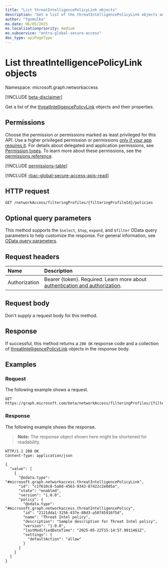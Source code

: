 ```yaml
---
title: "List threatIntelligencePolicyLink objects"
description: "Get a list of the threatIntelligencePolicyLink objects and their properties."
author: "fgomulka"
ms.date: 06/05/2025
ms.localizationpriority: medium
ms.subservice: "entra-global-secure-access"
doc_type: apiPageType
---
```


# List threatIntelligencePolicyLink objects

Namespace: microsoft.graph.networkaccess

[!INCLUDE [beta-disclaimer](../../includes/beta-disclaimer.md)]

Get a list of the [threatIntelligencePolicyLink](../resources/networkaccess-threatintelligencepolicylink.md) objects and their properties.

## Permissions

Choose the permission or permissions marked as least privileged for this API. Use a higher privileged permission or permissions [only if your app requires it](/graph/permissions-overview#best-practices-for-using-microsoft-graph-permissions). For details about delegated and application permissions, see [Permission types](/graph/permissions-overview#permission-types). To learn more about these permissions, see the [permissions reference](/graph/permissions-reference).

<!-- { "blockType": "permissions", "name": "networkaccess_threatintelligencepolicylink_list" } -->
[!INCLUDE [permissions-table](../includes/permissions/networkaccess-threatintelligencepolicylink-list-permissions.md)]

[!INCLUDE [rbac-global-secure-access-apis-read](../includes/rbac-for-apis/rbac-global-secure-access-apis-read.md)]

## HTTP request

<!-- {
  "blockType": "ignored"
}
-->
``` http
GET /networkAccess/filteringProfiles/{filteringProfileId}/policies
```

## Optional query parameters

This method supports the `$select`, `$top`, `expand`, and `$filter` OData query parameters to help customize the response.  For general information, see [OData query parameters](/graph/query-parameters).

## Request headers

|Name|Description|
|:---|:---|
|Authorization|Bearer {token}. Required. Learn more about [authentication and authorization](/graph/auth/auth-concepts).|

## Request body

Don't supply a request body for this method.

## Response

If successful, this method returns a `200 OK` response code and a collection of [threatIntelligencePolicyLink](../resources/networkaccess-threatintelligencepolicylink.md) objects in the response body.

## Examples

### Request

The following example shows a request.
<!-- {
  "blockType": "request",
  "name": "list_threatintelligencepolicylink"
}
-->
``` http
GET https://graph.microsoft.com/beta/networkAccess/filteringProfiles/{filteringProfileId}/policies/
```


### Response

The following example shows the response.
>**Note:** The response object shown here might be shortened for readability.
<!-- {
  "blockType": "response",
  "truncated": true,
  "@odata.type": "microsoft.graph.networkaccess.threatIntelligencePolicyLink"
}
-->
``` http
HTTP/1.1 200 OK
Content-Type: application/json

{
  "value": [
    {
      "@odata.type": "#microsoft.graph.networkaccess.threatIntelligencePolicyLink",
      "id": "c1f610c8-5a8d-4563-9343-87422c2e0d5a",
      "state": "enabled",
      "version": "1.0.0",
      "policy": {
        "@odata.type": "#microsoft.graph.networkaccess.threatIntelligencePolicy",
        "id": "2121dda1-3156-437e-88d3-a58745916f5d",
        "name": "Threat Intel policy",
        "description": "Sample description for Threat Intel policy",
        "version": "1.0.0",
        "lastModifiedDateTime": "2025-05-22T15:14:57.9011461Z",
        "settings": {
          "defaultAction": "allow"
        }
      }
    }
  ]
}
```

